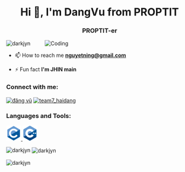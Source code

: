 <h1 align="center">Hi 👋, I'm DangVu from PROPTIT</h1>
<h3 align="center">PROPTIT-er</h3>
<img align="right" alt="Coding" width="400" src="https://i.pinimg.com/originals/e4/26/70/e426702edf874b181aced1e2fa5c6cde.gif">
<p align="left"> <img src="https://komarev.com/ghpvc/?username=darkjyn&label=Profile%20views&color=0e75b6&style=flat" alt="darkjyn" /> </p>

- 📫 How to reach me **nguyetning@gmail.com**

- ⚡ Fun fact **I'm JHIN main**

<h3 align="left">Connect with me:</h3>
<p align="left">
<a href="https://fb.com/dwng.vu.zxje/" target="blank"><img align="center" src="https://raw.githubusercontent.com/rahuldkjain/github-profile-readme-generator/master/src/images/icons/Social/facebook.svg" alt="đăng vũ" height="30" width="40" /></a>
<a href="https://codeforces.com/profile/team7_haidang" target="blank"><img align="center" src="https://raw.githubusercontent.com/rahuldkjain/github-profile-readme-generator/master/src/images/icons/Social/codeforces.svg" alt="team7_haidang" height="30" width="40" /></a>
</p>

<h3 align="left">Languages and Tools:</h3>
<p align="left"> <a href="https://www.cprogramming.com/" target="_blank" rel="noreferrer"> <img src="https://raw.githubusercontent.com/devicons/devicon/master/icons/c/c-original.svg" alt="c" width="40" height="40"/> </a> <a href="https://www.w3schools.com/cpp/" target="_blank" rel="noreferrer"> <img src="https://raw.githubusercontent.com/devicons/devicon/master/icons/cplusplus/cplusplus-original.svg" alt="cplusplus" width="40" height="40"/> </a> </p>

<p><img align="left" src="https://github-readme-stats.vercel.app/api/top-langs?username=darkjyn&show_icons=true&locale=en&layout=compact" alt="darkjyn" /></p>

<p>&nbsp;<img align="center" src="https://github-readme-stats.vercel.app/api?username=darkjyn&show_icons=true&locale=en" alt="darkjyn" /></p>

<p><img align="center" src="https://github-readme-streak-stats.herokuapp.com/?user=darkjyn&theme=dark" alt="darkjyn" /></p>
